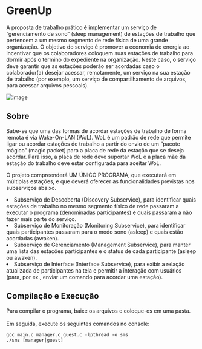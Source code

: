 # GreenUp

A proposta de trabalho prático é implementar um serviço de “gerenciamento de sono” (sleep management) de estações de trabalho que pertencem a um mesmo segmento de rede física de uma grande organização. O objetivo
do serviço é promover a economia de energia ao incentivar que os colaboradores coloquem suas estações de trabalho para dormir após o termino do expediente na organização. Neste caso, o serviço deve garantir que as
estações poderão ser acordadas caso o colaborador(a) desejar acessar, remotamente, um serviço na sua estação de trabalho (por exemplo, um serviço de compartilhamento de arquivos, para acessar arquivos pessoais).

![image](https://user-images.githubusercontent.com/49589136/221374877-dca7ff74-4819-4698-9489-8e9029f81d56.png)

## Sobre
Sabe-se que uma das formas de acordar estações de trabalho de forma remota é via Wake-On-LAN (WoL). WoL é um padrão de rede que permite ligar ou acordar estações de trabalho a partir do envio de um “pacote mágico” (magic packet) para a placa de rede da estação que se deseja acordar. Para isso, a placa de rede deve suportar WoL
e a placa mãe da estação do trabalho deve estar configurada para aceitar WoL.

O projeto compreenderá UM ÚNICO PROGRAMA, que executará em múltiplas estações, e que deverá oferecer as
funcionalidades previstas nos subserviços abaixo.
<li>
Subserviço de Descoberta (Discovery Subservice), para identificar quais estações de trabalho no mesmo
segmento físico de rede passaram a executar o programa (denominadas participantes) e quais passaram a
não fazer mais parte do serviço.
</li>
<li>
Subserviço de Monitoração (Monitoring Subservice), para identificar quais participantes passaram para o
modo sono (asleep) e quais estão acordadas (awaken).
</li>
<li>
Subserviço de Gerenciamento (Management Subservice), para manter uma lista das estações
participantes e o status de cada participante (asleep ou awaken).
</li>
<li>
Subserviço de Interface (Interface Subservice), para exibir a relação atualizada de participantes na tela e
permitir a interação com usuários (para, por ex., enviar um comando para acordar uma estação).
</li>

## Compilação e Execução

Para compilar o programa, baixe os arquivos e coloque-os em uma pasta.
<br><br>
Em seguida, execute os seguintes comandos no console:
```
gcc main.c manager.c guest.c -lpthread -o sms
./sms [manager|guest]
```

